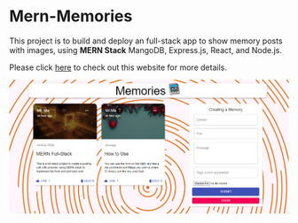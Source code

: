# Mern-Memories
This project is to build and deploy an full-stack app to show memory posts with images, using **MERN Stack** MangoDB, Express.js, React, and Node.js.

Please click [here](https://mern-memoriespost.netlify.app/) to check out this website for more details. 

![demo](Demo-mern.png)
